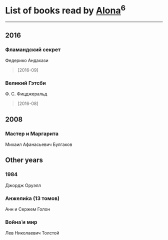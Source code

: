 # List of books read by [Alona](https://www.facebook.com/app_scoped_user_id/320700111602997/)<sup>6</sup>
---

## 2016

### Фламандский секрет
Федерико Андахази
> [2016-09] 


### Великий Гэтсби
Ф. С. Фицджеральд
> [2016-08] 



## 2008

### Мастер и Маргарита
Михаил Афанасьевич Булгаков



## Other years

### 1984
Джордж Оруэлл


### Анжели́ка (13 томов)
Анн и Сержем Голон


### Война́ и мир
Лев Николаевич Толстой



